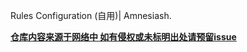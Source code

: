 Rules Configuration (自用)| Amnesiash.

<p align="center">
  <a href="https://github.com/Amnesiash/ladder_rules_script/tree/main/Rules">
  
  **仓库内容来源于网络中 如有侵权或未标明出处请预留issue**
</p>
